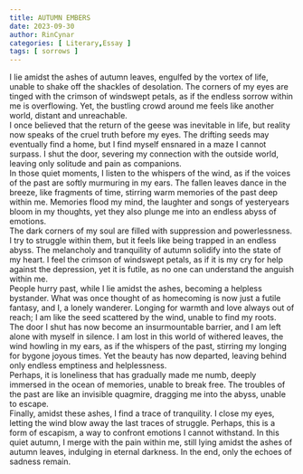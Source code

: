 ```yaml
---
title: AUTUMN EMBERS
date: 2023-09-30
author: RinCynar
categories: [ Literary,Essay ]
tags: [ sorrows ]
---
```


I lie amidst the ashes of autumn leaves, engulfed by the vortex of life, unable to shake off the shackles of desolation.
The corners of my eyes are tinged with the crimson of windswept petals, as if the endless sorrow within me is
overflowing. Yet, the bustling crowd around me feels like another world, distant and unreachable.
<br>
I once believed that the return of the geese was inevitable in life, but reality now speaks of the cruel truth before my
eyes. The drifting seeds may eventually find a home, but I find myself ensnared in a maze I cannot surpass. I shut the
door, severing my connection with the outside world, leaving only solitude and pain as companions.
<br>
In those quiet moments, I listen to the whispers of the wind, as if the voices of the past are softly murmuring in my
ears. The fallen leaves dance in the breeze, like fragments of time, stirring warm memories of the past deep within me.
Memories flood my mind, the laughter and songs of yesteryears bloom in my thoughts, yet they also plunge me into an
endless abyss of emotions.
<br>
The dark corners of my soul are filled with suppression and powerlessness. I try to struggle within them, but it feels
like being trapped in an endless abyss. The melancholy and tranquility of autumn solidify into the state of my heart. I
feel the crimson of windswept petals, as if it is my cry for help against the depression, yet it is futile, as no one
can understand the anguish within me.
<br>
People hurry past, while I lie amidst the ashes, becoming a helpless bystander. What was once thought of as homecoming
is now just a futile fantasy, and I, a lonely wanderer. Longing for warmth and love always out of reach; I am like the
seed scattered by the wind, unable to find my roots.
<br>
The door I shut has now become an insurmountable barrier, and I am left alone with myself in silence. I am lost in this
world of withered leaves, the wind howling in my ears, as if the whispers of the past, stirring my longing for bygone
joyous times. Yet the beauty has now departed, leaving behind only endless emptiness and helplessness.
<br>
Perhaps, it is loneliness that has gradually made me numb, deeply immersed in the ocean of memories, unable to break
free. The troubles of the past are like an invisible quagmire, dragging me into the abyss, unable to escape.
<br>
Finally, amidst these ashes, I find a trace of tranquility. I close my eyes, letting the wind blow away the last traces
of struggle. Perhaps, this is a form of escapism, a way to confront emotions I cannot withstand. In this quiet autumn, I
merge with the pain within me, still lying amidst the ashes of autumn leaves, indulging in eternal darkness. In the end,
only the echoes of sadness remain.